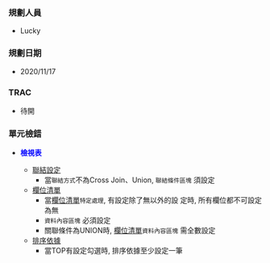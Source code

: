 ### <div id="user">規劃人員</div>
* Lucky

### <div id="updatedate">規劃日期</div>
* 2020/11/17

### <div id="trac">TRAC</div>
* <ps>待開</ps>

### <div id="index">單元檢錯</div>
* <p id="fieldbreak1" style="color:blue;font-weight:bold">檢視表</p>

  * [聯結設定][link_logjoin]
    * 當`聯結方式`不為Cross Join、Union, `聯結條件區塊` 須設定
  * [欄位清單][link_logcols]
    * 當[欄位清單](/8.10.0/UPDATE/ITEM_4/IDE/logical/README.md#colsspecific)`特定處理`, 有設定除了無以外的設
    定時, 所有欄位都不可設定為無
    * `資料內容區塊` 必須設定
    * 關聯條件為UNION時, [欄位清單](/8.10.0/UPDATE/ITEM_4/IDE/logical/README.md#logcols_union_data)`資料內容區塊` 需全數設定
  * [排序依據][link_orderby]
    * 當TOP有設定勾選時, 排序依據至少設定一筆

[link_logjoin]:/8.10.0/UPDATE/ITEM_4/IDE/logical/README.md#join "關聯條件"
[link_logcols]:/8.10.0/UPDATE/ITEM_4/IDE/logical/README.md#logcols "欄位清單"
[link_orderby]:/8.10.0/UPDATE/ITEM_4/IDE/logical/README.md#orderby "排序依據"